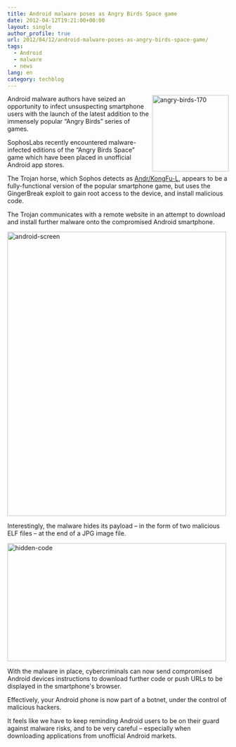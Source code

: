 ```yaml
---
title: Android malware poses as Angry Birds Space game
date: 2012-04-12T19:21:00+00:00
layout: single
author_profile: true
url: 2012/04/12/android-malware-poses-as-angry-birds-space-game/
tags:
  - Android
  - malware
  - news
lang: en
category: techblog
---
```

[<img title="angry-birds-170" border="0" alt="angry-birds-170" align="right" src="http://lh6.ggpht.com/-ESBLlYcKD8w/T4ckDrUg9xI/AAAAAAAAFfA/sHdfHigmzQk/angry-birds-170_thumb.jpg?imgmax=800" width="174" height="174" />](http://lh5.ggpht.com/-KCn9a7EFMAQ/T4ckBgNn-0I/AAAAAAAAFe4/eCOxM0nzQX4/s1600-h/angry-birds-170%25255B2%25255D.jpg)Android malware authors have seized an opportunity to infect unsuspecting smartphone users with the launch of the latest addition to the immensely popular “Angry Birds” series of games. 

SophosLabs recently encountered malware-infected editions of the “Angry Birds Space” game which have been placed in unofficial Android app stores. 

The Trojan horse, which Sophos detects as [Andr/KongFu-L](http://www.sophos.com/en-us/threat-center/threat-analyses/viruses-and-spyware/Andr~KongFu-L.aspx), appears to be a fully-functional version of the popular smartphone game, but uses the GingerBreak exploit to gain root access to the device, and install malicious code. 

The Trojan communicates with a remote website in an attempt to download and install further malware onto the compromised Android smartphone. 

[<img title="android-screen" border="0" alt="android-screen" src="http://lh3.ggpht.com/-AXMot75xm0g/T4ckJEWvdxI/AAAAAAAAFfQ/vrCBCawoqUk/android-screen_thumb%25255B2%25255D.jpg?imgmax=800" width="498" height="647" />](http://lh4.ggpht.com/--FxpWrLwhaE/T4ckGkWuq0I/AAAAAAAAFfI/8ZOad7scs-0/s1600-h/android-screen%25255B4%25255D.jpg) 

Interestingly, the malware hides its payload &#8211; in the form of two malicious ELF files &#8211; at the end of a JPG image file. 

[<img title="hidden-code" border="0" alt="hidden-code" src="http://lh3.ggpht.com/-6z5lMVKKd_I/T4ckOp01pPI/AAAAAAAAFfg/DXcII1OW99A/hidden-code_thumb%25255B2%25255D.jpg?imgmax=800" width="498" height="269" />](http://lh3.ggpht.com/-873qVVCv1hA/T4ckLk65eNI/AAAAAAAAFfY/Mr3rTR1eJbY/s1600-h/hidden-code%25255B4%25255D.jpg) 

With the malware in place, cybercriminals can now send compromised Android devices instructions to download further code or push URLs to be displayed in the smartphone's browser. 

Effectively, your Android phone is now part of a botnet, under the control of malicious hackers. 

It feels like we have to keep reminding Android users to be on their guard against malware risks, and to be very careful &#8211; especially when downloading applications from unofficial Android markets.